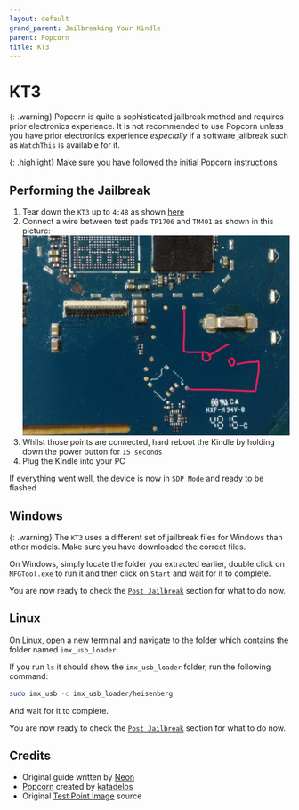 ```yaml
---
layout: default
grand_parent: Jailbreaking Your Kindle
parent: Popcorn
title: KT3
---
```


# KT3

{: .warning}
Popcorn is quite a sophisticated jailbreak method and requires prior electronics experience. It is not recommended to use Popcorn unless you have prior electronics experience *especially* if a software jailbreak such as `WatchThis` is available for it.

{: .highlight}
Make sure you have followed the [initial Popcorn instructions](./)

## Performing the Jailbreak
1. Tear down the `KT3` up to `4:48` as shown [here](https://youtu.be/LVt2hyPBrnA)
2. Connect a wire between test pads `TP1706` and `TM401` as shown in this picture: ![Jumpers](./KT3.webp)
3. Whilst those points are connected, hard reboot the Kindle by holding down the power button for `15 seconds`
4. Plug the Kindle into your PC

If everything went well, the device is now in `SDP Mode` and ready to be flashed

## Windows

{: .warning}
The `KT3` uses a different set of jailbreak files for Windows than other models. Make sure you have downloaded the correct files.

On Windows, simply locate the folder you extracted earlier, double click on `MFGTool.exe` to run it and then click on `Start` and wait for it to complete.

You are now ready to check the [`Post Jailbreak`](./post-jailbreak/) section for what to do now.


## Linux
On Linux, open a new terminal and navigate to the folder which contains the folder named `imx_usb_loader`

If you run `ls` it should show the `imx_usb_loader` folder, run the following command:
~~~bash
sudo imx_usb -c imx_usb_loader/heisenberg
~~~
And wait for it to complete.

You are now ready to check the [`Post Jailbreak`](./post-jailbreak/) section for what to do now.

## Credits
- Original guide written by [Neon](https://www.mobileread.com/forums/member.php?u=329187)
- [Popcorn](https://www.mobileread.com/forums/showthread.php?t=345655) created by [katadelos](https://www.mobileread.com/forums/member.php?u=308426)
- Original [Test Point Image](https://www.mobileread.com/forums/showthread.php?t=327055) source